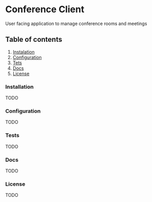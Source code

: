 # Conference Client

User facing application to manage conference rooms and meetings

## Table of contents

1. [Instalation](#installation)
2. [Configuration](#configuration)
3. [Tets](#tests)
4. [Docs](#docs)
5. [License](#license)

### Installation

TODO

### Configuration

TODO

### Tests

TODO

### Docs

TODO

### License

TODO
